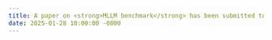 ```yaml
---
title: A paper on <strong>MLLM benchmark</strong> has been submitted to <strong>ICML</strong>. Wish me luck!
date: 2025-01-28 10:00:00 -0800
---
```

